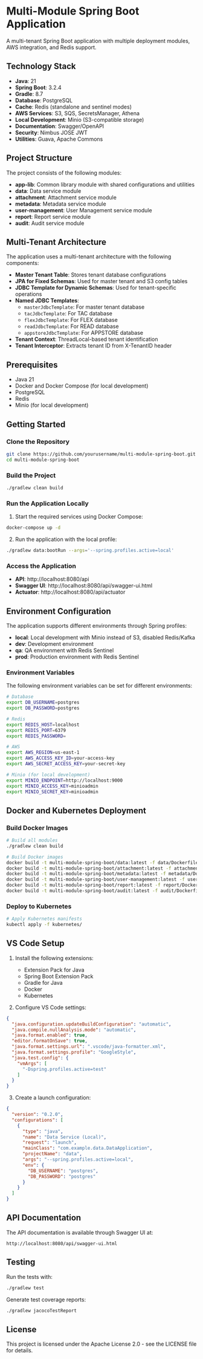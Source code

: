 # Multi-Module Spring Boot Application

A multi-tenant Spring Boot application with multiple deployment modules, AWS integration, and Redis support.

## Technology Stack

- **Java**: 21
- **Spring Boot**: 3.2.4
- **Gradle**: 8.7
- **Database**: PostgreSQL
- **Cache**: Redis (standalone and sentinel modes)
- **AWS Services**: S3, SQS, SecretsManager, Athena
- **Local Development**: Minio (S3-compatible storage)
- **Documentation**: Swagger/OpenAPI
- **Security**: Nimbus JOSE JWT
- **Utilities**: Guava, Apache Commons

## Project Structure

The project consists of the following modules:

- **app-lib**: Common library module with shared configurations and utilities
- **data**: Data service module
- **attachment**: Attachment service module
- **metadata**: Metadata service module
- **user-management**: User Management service module
- **report**: Report service module
- **audit**: Audit service module

## Multi-Tenant Architecture

The application uses a multi-tenant architecture with the following components:

- **Master Tenant Table**: Stores tenant database configurations
- **JPA for Fixed Schemas**: Used for master tenant and S3 config tables
- **JDBC Template for Dynamic Schemas**: Used for tenant-specific operations
- **Named JDBC Templates**:
  - `masterJdbcTemplate`: For master tenant database
  - `tacJdbcTemplate`: For TAC database
  - `flexJdbcTemplate`: For FLEX database
  - `readJdbcTemplate`: For READ database
  - `appstoreJdbcTemplate`: For APPSTORE database
- **Tenant Context**: ThreadLocal-based tenant identification
- **Tenant Interceptor**: Extracts tenant ID from X-TenantID header

## Prerequisites

- Java 21
- Docker and Docker Compose (for local development)
- PostgreSQL
- Redis
- Minio (for local development)

## Getting Started

### Clone the Repository

```bash
git clone https://github.com/yourusername/multi-module-spring-boot.git
cd multi-module-spring-boot
```

### Build the Project

```bash
./gradlew clean build
```

### Run the Application Locally

1. Start the required services using Docker Compose:

```bash
docker-compose up -d
```

2. Run the application with the local profile:

```bash
./gradlew data:bootRun --args='--spring.profiles.active=local'
```

### Access the Application

- **API**: http://localhost:8080/api
- **Swagger UI**: http://localhost:8080/api/swagger-ui.html
- **Actuator**: http://localhost:8080/api/actuator

## Environment Configuration

The application supports different environments through Spring profiles:

- **local**: Local development with Minio instead of S3, disabled Redis/Kafka
- **dev**: Development environment
- **qa**: QA environment with Redis Sentinel
- **prod**: Production environment with Redis Sentinel

### Environment Variables

The following environment variables can be set for different environments:

```bash
# Database
export DB_USERNAME=postgres
export DB_PASSWORD=postgres

# Redis
export REDIS_HOST=localhost
export REDIS_PORT=6379
export REDIS_PASSWORD=

# AWS
export AWS_REGION=us-east-1
export AWS_ACCESS_KEY_ID=your-access-key
export AWS_SECRET_ACCESS_KEY=your-secret-key

# Minio (for local development)
export MINIO_ENDPOINT=http://localhost:9000
export MINIO_ACCESS_KEY=minioadmin
export MINIO_SECRET_KEY=minioadmin
```

## Docker and Kubernetes Deployment

### Build Docker Images

```bash
# Build all modules
./gradlew clean build

# Build Docker images
docker build -t multi-module-spring-boot/data:latest -f data/Dockerfile .
docker build -t multi-module-spring-boot/attachment:latest -f attachment/Dockerfile .
docker build -t multi-module-spring-boot/metadata:latest -f metadata/Dockerfile .
docker build -t multi-module-spring-boot/user-management:latest -f user-management/Dockerfile .
docker build -t multi-module-spring-boot/report:latest -f report/Dockerfile .
docker build -t multi-module-spring-boot/audit:latest -f audit/Dockerfile .
```

### Deploy to Kubernetes

```bash
# Apply Kubernetes manifests
kubectl apply -f kubernetes/
```

## VS Code Setup

1. Install the following extensions:
   - Extension Pack for Java
   - Spring Boot Extension Pack
   - Gradle for Java
   - Docker
   - Kubernetes

2. Configure VS Code settings:

```json
{
  "java.configuration.updateBuildConfiguration": "automatic",
  "java.compile.nullAnalysis.mode": "automatic",
  "java.format.enabled": true,
  "editor.formatOnSave": true,
  "java.format.settings.url": ".vscode/java-formatter.xml",
  "java.format.settings.profile": "GoogleStyle",
  "java.test.config": {
    "vmArgs": [
      "-Dspring.profiles.active=test"
    ]
  }
}
```

3. Create a launch configuration:

```json
{
  "version": "0.2.0",
  "configurations": [
    {
      "type": "java",
      "name": "Data Service (Local)",
      "request": "launch",
      "mainClass": "com.example.data.DataApplication",
      "projectName": "data",
      "args": "--spring.profiles.active=local",
      "env": {
        "DB_USERNAME": "postgres",
        "DB_PASSWORD": "postgres"
      }
    }
  ]
}
```

## API Documentation

The API documentation is available through Swagger UI at:

```
http://localhost:8080/api/swagger-ui.html
```

## Testing

Run the tests with:

```bash
./gradlew test
```

Generate test coverage reports:

```bash
./gradlew jacocoTestReport
```

## License

This project is licensed under the Apache License 2.0 - see the LICENSE file for details.

